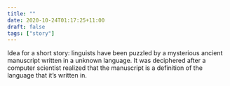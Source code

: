```yaml
---
title: ""
date: 2020-10-24T01:17:25+11:00
draft: false
tags: ["story"]
---
```

Idea for a short story: linguists have been puzzled by a mysterious ancient manuscript written in a unknown language. It was deciphered after a computer scientist realized that the manuscript is a definition of the language that it’s written in.
